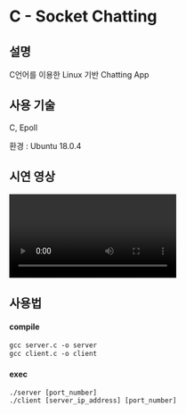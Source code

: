 # C - Socket Chatting



## 설명

C언어를 이용한 Linux 기반 Chatting App



## 사용 기술

C, Epoll

환경 : Ubuntu 18.0.4



## 시연 영상

<video src=".\result.mp4"></video>



## 사용법

#### compile

```ps
gcc server.c -o server
gcc client.c -o client

```

#### exec

```pseudocode
./server [port_number]
./client [server_ip_address] [port_number]
```



